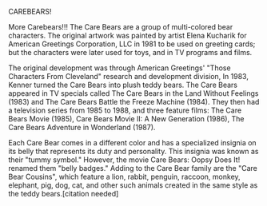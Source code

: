 CAREBEARS!

More Carebears!!!
The Care Bears are a group of multi-colored bear characters. The original artwork was painted by artist Elena Kucharik for American Greetings Corporation, LLC in 1981 to be used on greeting cards; but the characters were later used for toys, and in TV programs and films.

The original development was through American Greetings' "Those Characters From Cleveland" research and development division, In 1983, Kenner turned the Care Bears into plush teddy bears. The Care Bears appeared in TV specials called The Care Bears in the Land Without Feelings (1983) and The Care Bears Battle the Freeze Machine (1984). They then had a television series from 1985 to 1988, and three feature films: The Care Bears Movie (1985), Care Bears Movie II: A New Generation (1986), The Care Bears Adventure in Wonderland (1987).

Each Care Bear comes in a different color and has a specialized insignia on its belly that represents its duty and personality. This insignia was known as their "tummy symbol." However, the movie Care Bears: Oopsy Does It! renamed them "belly badges." Adding to the Care Bear family are the "Care Bear Cousins", which feature a lion, rabbit, penguin, raccoon, monkey, elephant, pig, dog, cat, and other such animals created in the same style as the teddy bears.[citation needed]

